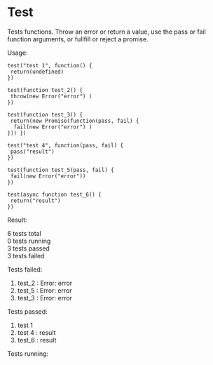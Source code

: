 # Test
Tests functions. Throw an error or return a value, use the pass or fail function arguments, or fullfill or reject a promise.

Usage:
```
test("test 1", function() {
 return(undefined) 
})

test(function test_2() {
 throw(new Error("error") )
})

test(function test_3() {
 return(new Promise(function(pass, fail) {
  fail(new Error("error") )
})) })

test("test 4", function(pass, fail) {
 pass("result")
})

test(function test_5(pass, fail) {
 fail(new Error("error"))
})

test(async function test_6() {
 return("result")
})
```
Result:

6 tests total<br>
0 tests running<br>
3 tests passed<br>
3 tests failed<br>

Tests failed:
<ol>
<li>test_2 : Error: error</li>
<li>test_5 : Error: error</li>
<li>test_3 : Error: error</li>
</ol>
Tests passed:
<ol>
<li>test 1</li>
<li>test 4 : result</li>
<li>test_6 : result</li>
</ol>
Tests running:
<ol></ol>
